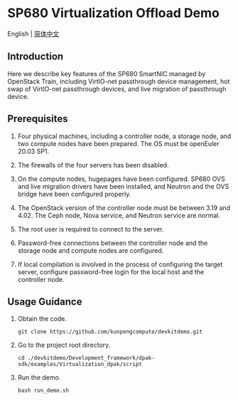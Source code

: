 # SP680 Virtualization Offload Demo

English | [简体中文](README.md)

## Introduction
Here we describe key features of the SP680 SmartNIC managed by OpenStack Train, including VirtlO-net passthrough device management, hot swap of VirtlO-net passthrough devices, and live migration of passthrough device.

## Prerequisites

1. Four physical machines, including a controller node, a storage node, and two compute nodes have been prepared. The OS must be openEuler 20.03 SP1. 

2. The firewalls of the four servers has been disabled.

3. On the compute nodes, hugepages have been configured. SP680 OVS and live migration drivers have been installed, and Neutron and the OVS bridge have been configured properly.

4. The OpenStack version of the controller node must be between 3.19 and 4.02. The Ceph node, Nova service, and Neutron service are normal.

5. The root user is required to connect to the server.

6. Password-free connections between the controller node and the storage node and compute nodes are configured.

7. If local compilation is involved in the process of configuring the target server, configure password-free login for the local host and the controller node.

## Usage Guidance

1. Obtain the code.

   ```shell
   git clone https://github.com/kunpengcompute/devkitdemo.git
   ```

2. Go to the project root directory.


   ```shell
   cd ./devkitdemo/Development_framework/dpak-sdk/examples/Virtualization_dpak/script
   ```

3. Run the demo.
   ```shell
   bash run_demo.sh
   ```